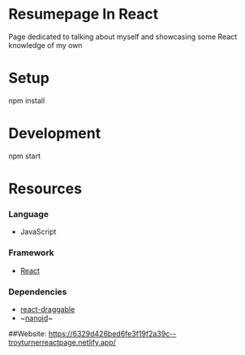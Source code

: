 # Resumepage In React

Page dedicated to talking about myself and showcasing some React knowledge of my own

# Setup 

npm install

# Development

npm start 

# Resources

### Language

* JavaScript

### Framework

* [React](https://reactjs.org/)

### Dependencies

* [react-draggable](https://www.npmjs.com/package/react-draggable)
* ~[nanoid](https://www.npmjs.com/package/nanoid)~


##Website: https://6329d426bed6fe3f19f2a39c--troyturnerreactpage.netlify.app/

